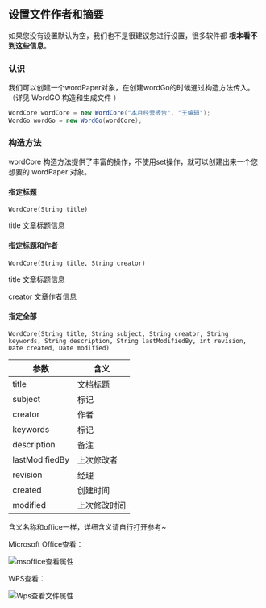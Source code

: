 ## 设置文件作者和摘要

如果您没有设置默认为空，我们也不是很建议您进行设置，很多软件都 **根本看不到这些信息**。

### 认识

我们可以创建一个wordPaper对象，在创建wordGo的时候通过构造方法传入。（详见 WordGO 构造和生成文件 ）

```java
WordCore wordCore = new WordCore("本月经营报告", "王编辑");
WordGo wordGo = new WordGo(wordCore);
```

### 构造方法

wordCore 构造方法提供了丰富的操作，不使用set操作，就可以创建出来一个您想要的 wordPaper 对象。

#### 指定标题

`WordCore(String title)`

title  文章标题信息

#### 指定标题和作者

`WordCore(String title, String creator)`

title   文章标题信息

creator  文章作者信息

#### 指定全部

`WordCore(String title, String subject, String creator, String keywords, String description, String lastModifiedBy, int revision, Date created, Date modified)`

| 参数           | 含义         |
| -------------- | ------------ |
| title          | 文档标题     |
| subject        | 标记         |
| creator        | 作者         |
| keywords       | 标记         |
| description    | 备注         |
| lastModifiedBy | 上次修改者   |
| revision       | 经理         |
| created        | 创建时间     |
| modified       | 上次修改时间 |

含义名称和office一样，详细含义请自行打开参考~

Microsoft Office查看：

![msoffice查看属性](C:\Users\Administrator\Desktop\msoffice查看属性.png)

WPS查看：

![Wps查看文件属性](C:\Users\Administrator\Desktop\Wps查看文件属性.png)


